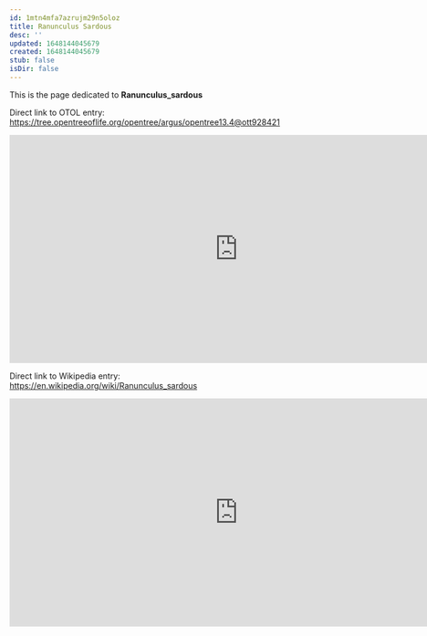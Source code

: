 ```yaml
---
id: 1mtn4mfa7azrujm29n5oloz
title: Ranunculus Sardous
desc: ''
updated: 1648144045679
created: 1648144045679
stub: false
isDir: false
---
```

This is the page dedicated to **Ranunculus_sardous**


Direct link to OTOL entry: https://tree.opentreeoflife.org/opentree/argus/opentree13.4@ott928421



<html>
    <body>
    <iframe src="https://tree.opentreeoflife.org/opentree/argus/opentree13.4@ott928421"
    width="800" height="400" frameborder="0" allowfullscreen> </iframe>
    </body>
</html>
    


Direct link to Wikipedia entry: https://en.wikipedia.org/wiki/Ranunculus_sardous



<html>
    <body>
    <iframe src="https://en.wikipedia.org/wiki/Ranunculus_sardous"
    width="800" height="400" frameborder="0" allowfullscreen> </iframe>
    </body>
</html>
    
